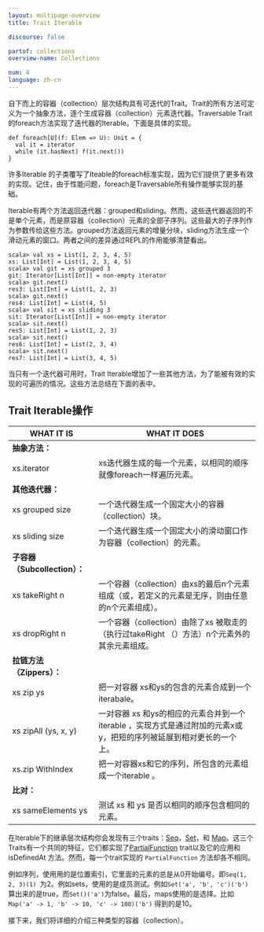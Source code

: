 ```yaml
---
layout: multipage-overview
title: Trait Iterable

discourse: false

partof: collections
overview-name: Collections

num: 4
language: zh-cn
---
```


自下而上的容器（collection）层次结构具有可迭代的Trait。Trait的所有方法可定义为一个抽象方法，逐个生成容器（collection）元素迭代器。Traversable Trait的foreach方法实现了迭代器的Iterable。下面是具体的实现。

    def foreach[U](f: Elem => U): Unit = {
      val it = iterator
      while (it.hasNext) f(it.next())
    }

许多Iterable 的子类覆写了Iteable的foreach标准实现，因为它们提供了更多有效的实现。记住，由于性能问题，foreach是Traversable所有操作能够实现的基础。

Iterable有两个方法返回迭代器：grouped和sliding。然而，这些迭代器返回的不是单个元素，而是原容器（collection）元素的全部子序列。这些最大的子序列作为参数传给这些方法。grouped方法返回元素的增量分块，sliding方法生成一个滑动元素的窗口。两者之间的差异通过REPL的作用能够清楚看出。

    scala> val xs = List(1, 2, 3, 4, 5)
    xs: List[Int] = List(1, 2, 3, 4, 5)
    scala> val git = xs grouped 3
    git: Iterator[List[Int]] = non-empty iterator
    scala> git.next()
    res3: List[Int] = List(1, 2, 3)
    scala> git.next()
    res4: List[Int] = List(4, 5)
    scala> val sit = xs sliding 3
    sit: Iterator[List[Int]] = non-empty iterator
    scala> sit.next()
    res5: List[Int] = List(1, 2, 3)
    scala> sit.next()
    res6: List[Int] = List(2, 3, 4)
    scala> sit.next()
    res7: List[Int] = List(3, 4, 5)

当只有一个迭代器可用时，Trait Iterable增加了一些其他方法，为了能被有效的实现的可遍历的情况。这些方法总结在下面的表中。

## Trait Iterable操作

| WHAT IT IS | WHAT IT DOES |
|--------------|--------------|
| **抽象方法：**	 |             |
| xs.iterator | xs迭代器生成的每一个元素，以相同的顺序就像foreach一样遍历元素。 |
| **其他迭代器：**	 |             |
| xs grouped size | 一个迭代器生成一个固定大小的容器（collection）块。 |
| xs sliding size | 一个迭代器生成一个固定大小的滑动窗口作为容器（collection）的元素。 |
| **子容器（Subcollection）：**	 |               |
| xs takeRight n | 一个容器（collection）由xs的最后n个元素组成（或，若定义的元素是无序，则由任意的n个元素组成）。 |
| xs dropRight n | 一个容器（collection）由除了xs 被取走的（执行过takeRight （）方法）n个元素外的其余元素组成。 |
| **拉链方法（Zippers）：**	 |             |
| xs zip ys | 把一对容器 xs和ys的包含的元素合成到一个iterabale。 |
| xs zipAll (ys, x, y) | 一对容器 xs 和ys的相应的元素合并到一个iterable ，实现方式是通过附加的元素x或y，把短的序列被延展到相对更长的一个上。 |
| xs.zip WithIndex | 把一对容器xs和它的序列，所包含的元素组成一个iterable 。 |
| **比对：**	 |                |
| xs sameElements ys | 测试 xs 和 ys 是否以相同的顺序包含相同的元素。 |


在Iterable下的继承层次结构你会发现有三个traits：[Seq](https://www.scala-lang.org/api/current/scala/collection/Seq.html)，[Set](https://www.scala-lang.org/api/current/scala/collection/Set.html)，和 [Map](https://www.scala-lang.org/api/current/scala/collection/Map.html)。这三个Traits有一个共同的特征，它们都实现了[PartialFunction](https://www.scala-lang.org/api/current/scala/PartialFunction.html) trait以及它的应用和isDefinedAt 方法。然而，每一个trait实现的 `PartialFunction` 方法却各不相同。

例如序列，使用用的是位置索引，它里面的元素的总是从0开始编号。即`Seq(1, 2, 3)(1) `为2。例如sets，使用的是成员测试。例如`Set('a', 'b', 'c')('b') `算出来的是true，而`Set()('a')`为false。最后，maps使用的是选择。比如`Map('a' -> 1, 'b' -> 10, 'c' -> 100)('b')` 得到的是10。

接下来，我们将详细的介绍三种类型的容器（collection）。
